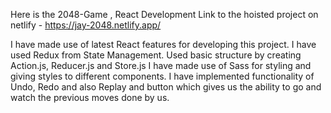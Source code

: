 Here is the 2048-Game , React Development
Link to the hoisted project on netlify - https://jay-2048.netlify.app/

I have made use of latest React features for developing this project.
I have used Redux from State Management. Used basic structure by creating Action.js, Reducer.js and Store.js
I have made use of Sass for styling and giving styles to different components.
I have implemented functionality of Undo, Redo and also Replay and button which gives us the ability to go and watch the previous moves done by us.

